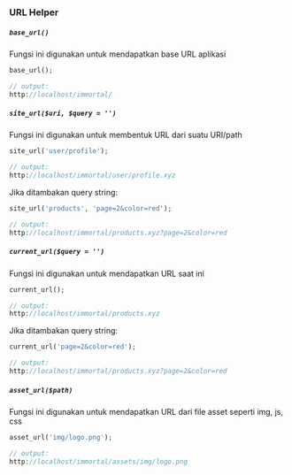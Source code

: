 
### URL Helper

##### `base_url()`
Fungsi ini digunakan untuk mendapatkan base URL aplikasi
```php
base_url();

// output:
http://localhost/immortal/
```
##### `site_url($uri, $query = '')`
Fungsi ini digunakan untuk membentuk URL dari suatu URI/path
```php
site_url('user/profile');

// output:
http://localhost/immortal/user/profile.xyz
```
Jika ditambakan query string:
```php
site_url('products', 'page=2&color=red');

// output:
http://localhost/immortal/products.xyz?page=2&color=red
```
##### `current_url($query = '')`
Fungsi ini digunakan untuk mendapatkan URL saat ini
```php
current_url();

// output:
http://localhost/immortal/products.xyz
```
Jika ditambakan query string:
```php
current_url('page=2&color=red');

// output:
http://localhost/immortal/products.xyz?page=2&color=red
```
##### `asset_url($path)`
Fungsi ini digunakan untuk mendapatkan URL dari file asset seperti img, js, css
```php
asset_url('img/logo.png');

// output:
http://localhost/immortal/assets/img/logo.png
```